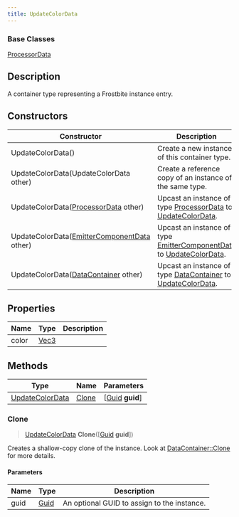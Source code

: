 ```yaml
---
title: UpdateColorData
---
```

### Base Classes

[ProcessorData](ProcessorData)

## Description

A container type representing a Frostbite instance entry.

## Constructors

| Constructor                                                                | Description                                                                                                           |
| -------------------------------------------------------------------------- | --------------------------------------------------------------------------------------------------------------------- |
| UpdateColorData()                                                          | Create a new instance of this container type.                                                                         |
| UpdateColorData(UpdateColorData other)                                     | Create a reference copy of an instance of the same type.                                                              |
| UpdateColorData([ProcessorData](ProcessorData) other)                      | Upcast an instance of type [ProcessorData](ProcessorData) to [UpdateColorData](UpdateColorData).                      |
| UpdateColorData([EmitterComponentData](EmitterComponentData) other)        | Upcast an instance of type [EmitterComponentData](EmitterComponentData) to [UpdateColorData](UpdateColorData).        |
| UpdateColorData([DataContainer](/vext/ref/shared/class/datacontainer) other) | Upcast an instance of type [DataContainer](/vext/ref/shared/class/datacontainer) to [UpdateColorData](UpdateColorData). |

## Properties

| Name  | Type                              | Description |
| ----- | --------------------------------- | ----------- |
| color | [Vec3](/vext/ref/shared/class/Vec3) |             |

## Methods

| Type                               | Name            | Parameters                                     |
| ---------------------------------- | --------------- | ---------------------------------------------- |
| [UpdateColorData](UpdateColorData) | [Clone](#clone) | \[[Guid](/vext/ref/shared/class/guid) **guid**\] |

### Clone

> [UpdateColorData](UpdateColorData) **Clone**(\[[Guid](/vext/ref/shared/class/guid) **guid**\])

Creates a shallow-copy clone of the instance. Look at [DataContainer::Clone](/vext/ref/shared/class/datacontainer#clone) for more details.

#### Parameters

| Name | Type         | Description                                 |
| ---- | ------------ | ------------------------------------------- |
| guid | [Guid](Guid) | An optional GUID to assign to the instance. |
